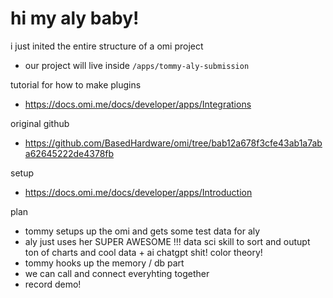 # hi my aly baby!

i just inited the entire structure of a omi project

- our project will live inside `/apps/tommy-aly-submission`

tutorial for how to make plugins

- https://docs.omi.me/docs/developer/apps/Integrations

original github

- https://github.com/BasedHardware/omi/tree/bab12a678f3cfe43ab1a7aba62645222de4378fb

setup

- https://docs.omi.me/docs/developer/apps/Introduction

plan

- tommy setups up the omi and gets some test data for aly
- aly just uses her SUPER AWESOME !!! data sci skill to sort and outupt ton of charts and cool data + ai chatgpt shit! color theory!
- tommy hooks up the memory / db part
- we can call and connect everyhting together
- record demo!
